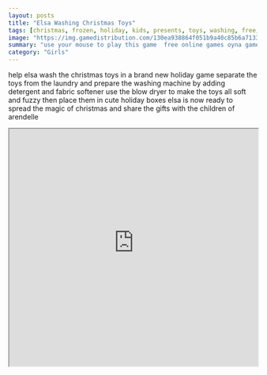 ```yaml
---
layout: posts
title: "Elsa Washing Christmas Toys"
tags: [christmas, frozen, holiday, kids, presents, toys, washing, free, online, games, oyna, game, free, games, play, play, games]
image: "https://img.gamedistribution.com/130ea938864f051b9a40c85b6a713306.jpg"
summary: "use your mouse to play this game  free online games oyna game free games play play games"
category: "Girls"
---
```


help elsa wash the christmas toys in a brand new holiday game separate the toys from the laundry and prepare the washing machine by adding detergent and fabric softener use the blow dryer to make the toys all soft and fuzzy then place them in cute holiday boxes elsa is now ready to spread the magic of christmas and share the gifts with the children of arendelle

<iframe width="100%" height="480px;" src="https://flash.gamedistribution.com?game=130ea938864f051b9a40c85b6a713306"></iframe>